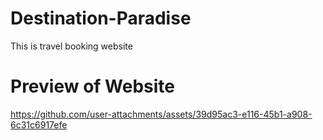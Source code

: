 # Destination-Paradise
This is travel booking website



# Preview of Website

https://github.com/user-attachments/assets/39d95ac3-e116-45b1-a908-6c31c6917efe

